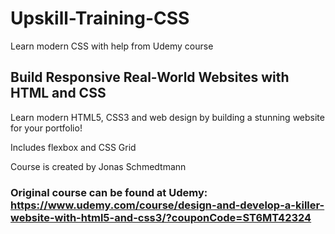# Upskill-Training-CSS
Learn modern CSS with help from Udemy course

## Build Responsive Real-World Websites with HTML and CSS 
Learn modern HTML5, CSS3 and web design by building a stunning website for your portfolio! 

Includes flexbox and CSS Grid

Course is created by Jonas Schmedtmann

### Original course can be found at Udemy: https://www.udemy.com/course/design-and-develop-a-killer-website-with-html5-and-css3/?couponCode=ST6MT42324
